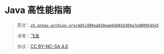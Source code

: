 # Java 高性能指南

> 原文：[`zh.annas-archive.org/md5/d89ea010aae6dd65d369a7ed809545e5`](https://zh.annas-archive.org/md5/d89ea010aae6dd65d369a7ed809545e5)
> 
> 译者：[飞龙](https://github.com/wizardforcel)
> 
> 协议：[CC BY-NC-SA 4.0](http://creativecommons.org/licenses/by-nc-sa/4.0/)
